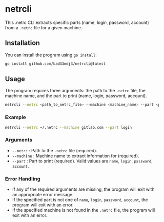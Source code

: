 # netrcli

This .netrc CLI extracts specific parts (name, login, password, account) from a `.netrc` file for a given machine.

## Installation

You can install the program using `go install`:

```sh
go install github.com/bad33ndj3/netrcli@latest
```

## Usage

The program requires three arguments: the path to the `.netrc` file, the machine name, and the part to print (name, login, password, account).

```sh
netrcli --netrc <path_to_netrc_file> --machine <machine_name> --part <part_to_print>
```

### Example

```sh
netrcli --netrc ~/.netrc --machine gitlab.com --part login
```

### Arguments

- `--netrc` : Path to the `.netrc` file (required).
- `--machine` : Machine name to extract information for (required).
- `--part` : Part to print (required). Valid values are `name`, `login`, `password`, `account`.

### Error Handling

- If any of the required arguments are missing, the program will exit with an appropriate error message.
- If the specified part is not one of `name`, `login`, `password`, `account`, the program will exit with an error.
- If the specified machine is not found in the `.netrc` file, the program will exit with an error.
